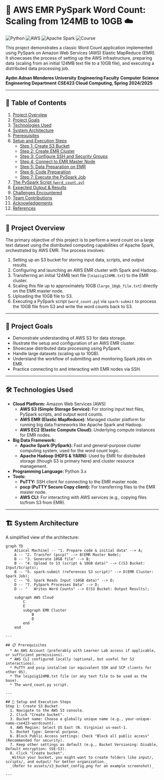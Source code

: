 # 🚀 AWS EMR PySpark Word Count: Scaling from 124MB to 10GB ☁️

![Python](https://img.shields.io/badge/Python-3.7%2B-blue.svg)
![AWS](https://img.shields.io/badge/AWS-EMR%20%7C%20S3%20%7C%20EC2-orange.svg)
![Apache Spark](https://img.shields.io/badge/Apache%20Spark-3.5.x-yellow.svg)
![Course](https://img.shields.io/badge/Course-CSE423%20Cloud%20Computing-lightgrey.svg)

This project demonstrates a classic Word Count application implemented using PySpark on Amazon Web Services (AWS) Elastic MapReduce (EMR). It showcases the process of setting up the AWS infrastructure, preparing data (scaling from an initial 124MB text file to a 10GB file), and executing a distributed data processing job.

**Aydın Adnan Menderes University**
**Engineering Faculty**
**Computer Science Engineering Department**
**CSE423 Cloud Computing, Spring 2024/2025**

---

## 📝 Table of Contents

1.  [Project Overview](#project-overview)
2.  [Project Goals](#project-goals)
3.  [Technologies Used](#technologies-used)
4.  [System Architecture](#system-architecture)
5.  [Prerequisites](#prerequisites)
6.  [Setup and Execution Steps](#setup-and-execution-steps)
    *   [Step 1: Create S3 Bucket](#step-1-create-s3-bucket)
    *   [Step 2: Create EMR Cluster](#step-2-create-emr-cluster)
    *   [Step 3: Configure SSH and Security Groups](#step-3-configure-ssh-and-security-groups)
    *   [Step 4: Connect to EMR Master Node](#step-4-connect-to-emr-master-node)
    *   [Step 5: Data Preparation on EMR](#step-5-data-preparation-on-emr)
    *   [Step 6: Code Preparation](#step-6-code-preparation)
    *   [Step 7: Execute the PySpark Job](#step-7-execute-the-pyspark-job)
7.  [The PySpark Script (`word_count.py`)](#the-pyspark-script-word_countpy)
8.  [Expected Output & Results](#expected-output--results)
9.  [Challenges Encountered](#challenges-encountered)
10. [Team Contributions](#team-contributions)
11. [Acknowledgements](#acknowledgements)
12. [References](#references)

---

## 🌟 Project Overview

The primary objective of this project is to perform a word count on a large text dataset using the distributed computing capabilities of Apache Spark, orchestrated by AWS EMR. The process involves:
1.  Setting up an S3 bucket for storing input data, scripts, and output results.
2.  Configuring and launching an AWS EMR cluster with Spark and Hadoop.
3.  Transferring an initial 124MB text file (`leipzig124MB.txt`) to the EMR cluster.
4.  Scaling this file up to approximately 10GB (`large_10gb_file.txt`) directly on the EMR master node.
5.  Uploading the 10GB file to S3.
6.  Executing a PySpark script (`word_count.py`) via `spark-submit` to process the 10GB file from S3 and write the word counts back to S3.

---

## 🎯 Project Goals

*   Demonstrate understanding of AWS S3 for data storage.
*   Illustrate the setup and configuration of an AWS EMR cluster.
*   Showcase distributed data processing using PySpark.
*   Handle large datasets (scaling up to 10GB).
*   Understand the workflow of submitting and monitoring Spark jobs on EMR.
*   Practice connecting to and interacting with EMR nodes via SSH.

---

## 🛠️ Technologies Used

*   **Cloud Platform:** Amazon Web Services (AWS)
    *   **AWS S3 (Simple Storage Service):** For storing input text files, PySpark scripts, and output word counts.
    *   **AWS EMR (Elastic MapReduce):** Managed cluster platform for running big data frameworks like Apache Spark and Hadoop.
    *   **AWS EC2 (Elastic Compute Cloud):** Underlying compute instances for EMR nodes.
*   **Big Data Framework:**
    *   **Apache Spark (PySpark):** Fast and general-purpose cluster computing system, used for the word count logic.
    *   **Apache Hadoop (HDFS & YARN):** Used by EMR for distributed storage (though S3 is primary here) and cluster resource management.
*   **Programming Language:** Python 3.x
*   **Tools:**
    *   **PuTTY:** SSH client for connecting to the EMR master node.
    *   **pscp (PuTTY Secure Copy client):** For transferring files to the EMR master node.
    *   **AWS CLI:** For interacting with AWS services (e.g., copying files to/from S3 from EMR).

---

## 🏗️ System Architecture

A simplified view of the architecture:

```mermaid
graph TD
    A[Local Machine] -- "1. Prepare code & initial data" --> A;
    A -- "2. Transfer (pscp)" --> B(EMR Master Node);
    B -- "3. Generate 10GB file" --> B;
    B -- "4. Upload to S3 (script & 10GB data)" --> C(S3 Bucket: Input/Scripts);
    B -- "5. spark-submit (references S3 script)" --> D(EMR Cluster: Spark Job);
    C -- "6. Spark Reads Input (10GB data)" --> D;
    D -- "7. PySpark Processes Data" --> D;
    D -- "   Writes Word Counts" --> E(S3 Bucket: Output Results);

    subgraph AWS Cloud
        C
        E
        subgraph EMR Cluster
            B
            D
        end
    end

---

## 📋 Prerequisites
  * An AWS Account (preferably with Learner Lab access if applicable, or sufficient permissions).
  * AWS CLI configured locally (optional, but useful for S3 interactions).
  * PuTTY and pscp installed (or equivalent SSH and SCP clients for other OS).
  * The leipzig124MB.txt file (or any text file to be used as the base).
  * The word_count.py script.

---

## 🚀 Setup and Execution Steps
Step 1: Create S3 Bucket
  1. Navigate to the AWS S3 console.
  2. Click "Create bucket".
  3. Bucket name: Choose a globally unique name (e.g., your-unique-name-cse423-wordcount).
  4. AWS Region: Select US East (N. Virginia) us-east-1.
  5. Bucket type: General purpose.
  6. Block Public Access settings: Check "Block all public access" (Recommended for security).
  7. Keep other settings as default (e.g., Bucket Versioning: Disable, Default encryption: SSE-S3).
  8. Click "Create bucket".
  _Within your bucket, you might want to create folders like input/, scripts/, and output/ for better organization._
  _(Refer to assets/s3_bucket_config.png for an example screenshot)_

---
